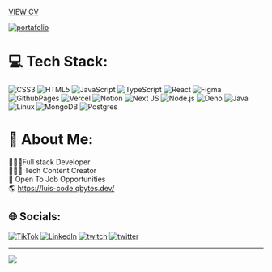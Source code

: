 [VIEW CV](https://docs.google.com/document/d/1Wbv6YmQV9A5SZbAL9f6Q6lGgLRkhp3M9r3lYWSgLQ6A/edit?usp=drivesdk)

[![portafolio](https://og-api.qbytes.dev/github/banner/luis-codex?text=Full%20%20Stack)](https://luis-code.qbytes.dev)

# 💻 Tech Stack:
![CSS3](https://img.shields.io/badge/css3-%231572B6.svg?style=for-the-badge&logo=css3&logoColor=white) ![HTML5](https://img.shields.io/badge/html5-%23E34F26.svg?style=for-the-badge&logo=html5&logoColor=white) ![JavaScript](https://img.shields.io/badge/javascript-%23323330.svg?style=for-the-badge&logo=javascript&logoColor=%23F7DF1E) ![TypeScript](https://img.shields.io/badge/typescript-%23007ACC.svg?style=for-the-badge&logo=typescript&logoColor=white) ![React](https://img.shields.io/badge/react-%2320232a.svg?style=for-the-badge&logo=react&logoColor=%2361DAFB) ![Figma](https://img.shields.io/badge/figma-%23F24E1E.svg?style=for-the-badge&logo=figma&logoColor=white) ![GithubPages](https://img.shields.io/badge/github%20pages-121013?style=for-the-badge&logo=github&logoColor=white) ![Vercel](https://img.shields.io/badge/vercel-%23000000.svg?style=for-the-badge&logo=vercel&logoColor=white) ![Notion](https://img.shields.io/badge/Notion-%23000000.svg?style=for-the-badge&logo=notion&logoColor=white) ![Next JS](https://img.shields.io/badge/next.js-%23000000.svg?style=for-the-badge&logo=nextdotjs&logoColor=white) ![Node.js](https://img.shields.io/badge/node.js-6DA55F?style=for-the-badge&logo=node.js&logoColor=white) ![Deno](https://img.shields.io/badge/deno%20js-000000?style=for-the-badge&logo=deno&logoColor=white) ![Java](https://img.shields.io/badge/java-%23ED8B00.svg?style=for-the-badge&logo=java&logoColor=white) ![Linux](https://img.shields.io/badge/linux-%23FCC624.svg?style=for-the-badge&logo=linux&logoColor=black) ![MongoDB](https://img.shields.io/badge/MongoDB-%2347A248.svg?style=for-the-badge&logo=mongodb&logoColor=white) ![Postgres](https://img.shields.io/badge/postgres-%23336791.svg?style=for-the-badge&logo=postgresql&logoColor=white)

# 💫 About Me:
👩🏻‍💻Full stack Developer <br>
🦸🏻‍♀️ Tech Content Creator <br>
💼 Open To Job Opportunities <br>
🌎 https://luis-code.qbytes.dev/


## 🌐 Socials:
[![TikTok](https://img.shields.io/badge/tiktok-000000?style=flat-square&logo=tiktok&logoColor=white)](https://www.tiktok.com/@luis_codex)  [![LinkedIn](https://img.shields.io/badge/LinkedIn-%230077B5.svg?logo=linkedin&logoColor=white)](https://www.linkedin.com/in/luis-tenorio-code/) 
[![twitch](https://img.shields.io/badge/twitch-%230077B5.svg?logo=twitch&logoColor=white)](https://www.twitch.tv/luis_code) 
[![twitter](https://img.shields.io/badge/twitter-%230077B5.svg?logo=twitter&logoColor=white)](https://x.com/luis_codex) 




---
[![](https://visitcount.itsvg.in/api?id=luis-codex&label=Profile%20Views&color=11&pretty=false)](https://visitcount.itsvg.in)

